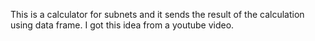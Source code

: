 This is a calculator for subnets and it sends the result of the calculation using data frame. I got this idea from a youtube video.


